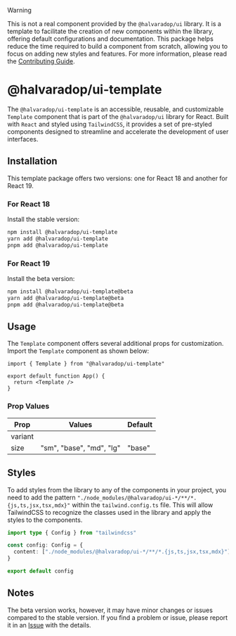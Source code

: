 > [!WARNING]
> This is not a real component provided by the `@halvaradop/ui` library. It is a template to facilitate the creation of new components within the library, offering default configurations and documentation. This package helps reduce the time required to build a component from scratch, allowing you to focus on adding new styles and features. For more information, please read the [Contributing Guide](https://github.com/halvaradop/ui/blob/master/.github/CONTRIBUTING.md).

# @halvaradop/ui-template

The `@halvaradop/ui-template` is an accessible, reusable, and customizable `Template` component that is part of the `@halvaradop/ui` library for React. Built with `React` and styled using `TailwindCSS`, it provides a set of pre-styled components designed to streamline and accelerate the development of user interfaces.

## Installation

This template package offers two versions: one for React 18 and another for React 19.

### For React 18

Install the stable version:

```bash
npm install @halvaradop/ui-template
yarn add @halvaradop/ui-template
pnpm add @halvaradop/ui-template
```

### For React 19

Install the beta version:

```bash
npm install @halvaradop/ui-template@beta
yarn add @halvaradop/ui-template@beta
pnpm add @halvaradop/ui-template@beta
```

## Usage

The `Template` component offers several additional props for customization. Import the `Template` component as shown below:

```tsx
import { Template } from "@halvaradop/ui-template"

export default function App() {
  return <Template />
}
```

### Prop Values

| Prop    | Values                   | Default |
| ------- | ------------------------ | ------- |
| variant |                          |         |
| size    | "sm", "base", "md", "lg" | "base"  |

## Styles

To add styles from the library to any of the components in your project, you need to add the pattern `"./node_modules/@halvaradop/ui-*/**/*.{js,ts,jsx,tsx,mdx}"` within the `tailwind.config.ts` file. This will allow TailwindCSS to recognize the classes used in the library and apply the styles to the components.

```ts
import type { Config } from "tailwindcss"

const config: Config = {
  content: ["./node_modules/@halvaradop/ui-*/**/*.{js,ts,jsx,tsx,mdx}"],
}

export default config
```

## Notes

The beta version works, however, it may have minor changes or issues compared to the stable version. If you find a problem or issue, please report it in an [Issue](https://github.com/halvaradop/ui/issues) with the details.
